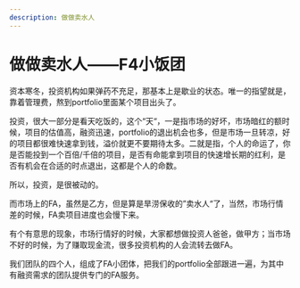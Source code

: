 ```yaml
---
description: 做做卖水人
---
```


# 做做卖水人——F4小饭团

资本寒冬，投资机构如果弹药不充足，那基本上是歇业的状态。唯一的指望就是，靠着管理费，熬到portfolio里面某个项目出头了。

投资，很大一部分是看天吃饭的，这个“天“，一是指市场的好坏，市场暗红的额时候，项目的估值高，融资迅速，portfolio的退出机会也多，但是市场一旦转凉，好的项目都很难快速拿到钱，溢价就更不要期待太多。二就是指，个人的命运了，你是否能投到一个百倍/千倍的项目，是否有命能拿到项目的快速增长期的红利，是否有机会在合适的时点退出，这都是个人的命数。

所以，投资，是很被动的。

而市场上的FA，虽然是乙方，但是算是旱涝保收的”卖水人“了，当然，市场行情差的时候，FA卖项目进度也会慢下来。

有个有意思的现象，市场行情好的时候，大家都想做投资人爸爸，做甲方；当市场不好的时候，为了赚取现金流，很多投资机构的人会流转去做FA。

我们团队的四个人，组成了FA小团体，把我们的portfolio全部跟进一遍，为其中有融资需求的团队提供专门的FA服务。

